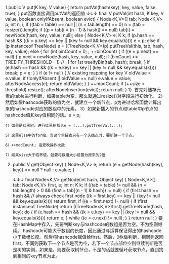 1.public V put(K key, V value) {
        return putVal(hash(key), key, value, false, true);
    }
  put函数直接调用putVal的返回值
  ↓↓↓
      final V putVal(int hash, K key, V value, boolean onlyIfAbsent,
                   boolean evict) {
        Node<K,V>[] tab; Node<K,V> p; int n, i;
        if ((tab = table) == null || (n = tab.length) == 0)
            n = (tab = resize()).length;
        if ((p = tab[i = (n - 1) & hash]) == null)
            tab[i] = newNode(hash, key, value, null);
        else {
            Node<K,V> e; K k;
            if (p.hash == hash &&
                ((k = p.key) == key || (key != null && key.equals(k))))
                e = p;
            else if (p instanceof TreeNode)
                e = ((TreeNode<K,V>)p).putTreeVal(this, tab, hash, key, value);
            else {
                for (int binCount = 0; ; ++binCount) {
                    if ((e = p.next) == null) {
                        p.next = newNode(hash, key, value, null);
                        if (binCount >= TREEIFY_THRESHOLD - 1) // -1 for 1st
                            treeifyBin(tab, hash);
                        break;
                    }
                    if (e.hash == hash &&
                        ((k = e.key) == key || (key != null && key.equals(k))))
                        break;
                    p = e;
                }
            }
            if (e != null) { // existing mapping for key
                V oldValue = e.value;
                if (!onlyIfAbsent || oldValue == null)
                    e.value = value;
                afterNodeAccess(e);
                return oldValue;
            }
        }
        ++modCount;
        if (++size > threshold)
            resize();
        afterNodeInsertion(evict);
        return null;
    }
	1）首先对储存元素的table进行判断，如果table为空，那么就通过resize()对字段进行初始化。
	2）然后如果hashcode获取的值为空，就建立一个新节点，p为进过哈希函数计算出来的hashcode对应的数组中的元素。
	3）如果新插入的节点和table中p节点的hashcode值和key值相同的话。e = p;
	
	4）如果是红黑树，进行红黑树插入e = (...).putTreeVal(...);
	
	5）这里else中的for指，当这个单链表只有一个头结点时，要新建一个节点。
	
	6）++modCount; 指更改操作次数
	
	7）如果size大于临界值，就要将数组大小设置为原来的2倍
	
	
2.  public V get(Object key) {
        Node<K,V> e;
        return (e = getNode(hash(key), key)) == null ? null : e.value;
    }
	
	↓↓↓
    final Node<K,V> getNode(int hash, Object key) {
        Node<K,V>[] tab; Node<K,V> first, e; int n; K k;
        if ((tab = table) != null && (n = tab.length) > 0 &&
            (first = tab[(n - 1) & hash]) != null) {
            if (first.hash == hash && // always check first node
                ((k = first.key) == key || (key != null && key.equals(k))))
                return first;
            if ((e = first.next) != null) {
                if (first instanceof TreeNode)
                    return ((TreeNode<K,V>)first).getTreeNode(hash, key);
                do {
                    if (e.hash == hash &&
                        ((k = e.key) == key || (key != null && key.equals(k))))
                        return e;
                } while ((e = e.next) != null);
            }
        }
        return null;
    }
	要在HashMap中存入，先要判断key与hashcode的数组是否为空。不为空则继续。
	hashcode可能大于数组的长度，因此通过与运算保证得出的hashcode小于数组长度。然后将hashcode赋值给first。然后，对k做判断，相同则返回first，不同则获取下一个节点是否为空，若下一个节点部位空则继续判断是否是树的实例，如果是，则要获取树节点，不是的话就要循环获取节点，直到找到相同的key节点为止。
	